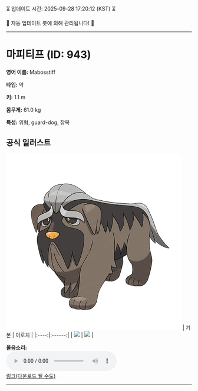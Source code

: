 
⏳ 업데이트 시간: 2025-09-28 17:20:12 (KST) ⏳

🤖 자동 업데이트 봇에 의해 관리됩니다! 🤖

---

# 마피티프 (ID: 943)
**영어 이름:** Mabosstiff

**타입:** 악

**키:** 1.1 m

**몸무게:** 61.0 kg

**특성:** 위협, guard-dog, 잠복

## 공식 일러스트
![](https://raw.githubusercontent.com/PokeAPI/sprites/master/sprites/pokemon/other/official-artwork/943.png)
| 기본 | 이로치 |
|:----:|:------:|
| <img src="http://play.pokemonshowdown.com/sprites/ani/mabosstiff.gif" width="200"> | <img src="http://play.pokemonshowdown.com/sprites/ani-shiny/mabosstiff.gif" width="200"> |

**울음소리:**<br><audio controls src="https://raw.githubusercontent.com/PokeAPI/cries/main/cries/pokemon/latest/943.ogg"></audio><br> [링크(다운로드 될 수도)](https://raw.githubusercontent.com/PokeAPI/cries/main/cries/pokemon/latest/943.ogg)


---
